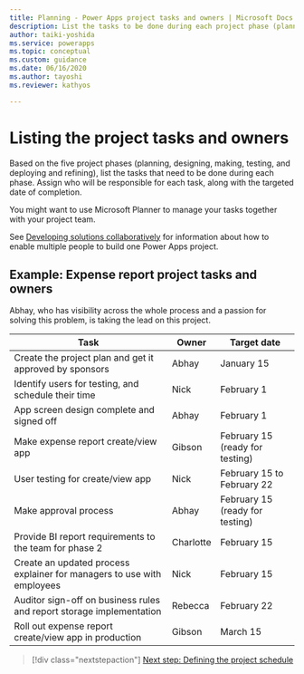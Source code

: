 ```yaml
---
title: Planning - Power Apps project tasks and owners | Microsoft Docs
description: List the tasks to be done during each project phase (planning, designing, making, testing, and deploying and refining) and who will be responsible for each task.
author: taiki-yoshida
ms.service: powerapps
ms.topic: conceptual
ms.custom: guidance
ms.date: 06/16/2020
ms.author: tayoshi
ms.reviewer: kathyos

---
```


# Listing the project tasks and owners

Based on the five project phases (planning, designing, making, testing, and deploying and refining),
list the tasks that need to be done during each phase. Assign who will be
responsible for each task, along with the targeted date of completion.

You might want to use Microsoft Planner to manage your tasks together with your
project team.

See [Developing solutions collaboratively](making-phase.md#developing-solutions-collaboratively) for information about how to enable
multiple people to build one Power Apps project.

## Example: Expense report project tasks and owners

Abhay, who has visibility across the whole process and a passion for
solving this problem, is taking the lead on this project.

| Task                                                                    | Owner     | Target date                     |
|-------------------------------------------------------------------------|-----------|---------------------------------|
| Create the project plan and get it approved by sponsors                 | Abhay     | January 15                      |
| Identify users for testing, and schedule their time                     | Nick      | February 1                      |
| App screen design complete and signed off                               | Abhay     | February 1                      |
| Make expense report create/view app                                     | Gibson    | February 15 (ready for testing) |
| User testing for create/view app                                        | Nick      | February 15 to February 22      |
| Make approval process                                                   | Abhay     | February 15 (ready for testing) |
| Provide BI report requirements to the team for phase 2                  | Charlotte | February 15                     |
| Create an updated process explainer for managers to use with employees  | Nick      | February 15                     |
| Auditor sign-off on business rules and report storage implementation    | Rebecca   | February 22                     |
| Roll out expense report create/view app in production                   | Gibson    | March 15                        |

> [!div class="nextstepaction"]
> [Next step: Defining the project schedule](defining-project-schedule.md)
